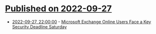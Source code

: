 # [Published on 2022-09-27](index.md)

* [2022-09-27, 22:00:00](https://it.slashdot.org/story/22/09/27/1648207/microsoft-exchange-online-users-face-a-key-security-deadline-saturday?utm_source=rss1.0mainlinkanon&utm_medium=feed) - [Microsoft Exchange Online Users Face a Key Security Deadline Saturday](https://it.slashdot.org/story/22/09/27/1648207/microsoft-exchange-online-users-face-a-key-security-deadline-saturday?utm_source=rss1.0mainlinkanon&utm_medium=feed)
